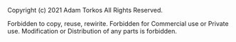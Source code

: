 Copyright (c) 2021 Adam Torkos
All Rights Reserved.

Forbidden to copy, reuse, rewirite.
Forbidden for Commercial use or Private use.
Modification or Distribution of any parts is forbidden.
